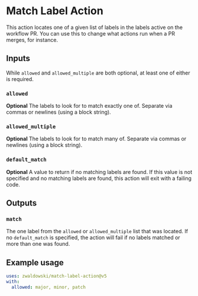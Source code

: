 # Match Label Action

This action locates one of a given list of labels in the labels active on the workflow PR. You can use this to change what actions run when a PR merges, for instance.

## Inputs

While `allowed` and `allowed_multiple` are both optional, at least one of either is required.

### `allowed`

**Optional** The labels to look for to match exactly one of. Separate via commas or newlines (using a block string).

### `allowed_multiple`

**Optional** The labels to look for to match many of. Separate via commas or newlines (using a block string).

### `default_match`

**Optional** A value to return if no matching labels are found.  If this value is not specified and no matching labels are found, this action will exit with a failing code.

## Outputs

### `match`

The one label from the `allowed` or `allowed_multiple` list that was located.  If no `default_match` is specified, the action will fail if no labels matched or more than one was found.

## Example usage

```yaml
uses: zwaldowski/match-label-action@v5
with:
  allowed: major, minor, patch
```

